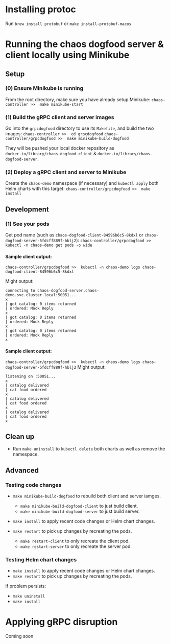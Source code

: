 # Installing protoc

Run `brew install protobuf` or `make install-protobuf-macos`

# Running the chaos dogfood server & client locally using Minikube

## Setup

### (0) Ensure Minikube is running

From the root directory, make sure you have already setup Minikube:
`chaos-controller >>  make minikube-start`

### (1) Build the gRPC client and server images

Go into the `grpcdogfood` directory to use its `Makefile`, and build the two images:
`chaos-controller >>  cd grpcdogfood`
`chaos-controller/grpcdogfood >>  make minikube-build-dogfood`

They will be pushed your local docker repository as `docker.io/library/chaos-dogfood-client` & `docker.io/library/chaos-dogfood-server`.

### (2) Deploy a gRPC client and server to Minikube

Create the `chaos-demo` namespace (if necessary) and `kubectl apply` both Helm charts with this target:
`chaos-controller/grpcdogfood >>  make install`

## Development

### (1) See your pods

Get pod name (such as `chaos-dogfood-client-84596b6c5-8kdxl` or `chaos-dogfood-server-5fdcff889f-hblj2`):
`chaos-controller/grpcdogfood >>  kubectl -n chaos-demo get pods -o wide`

#### Sample client output:
`chaos-controller/grpcdogfood >>  kubectl -n chaos-demo logs chaos-dogfood-client-84596b6c5-8kdxl`

Might output:
```
connecting to chaos-dogfood-server.chaos-demo.svc.cluster.local:50051...
x
| got catalog: 0 items returned
| ordered: Mock Reply
x
| got catalog: 0 items returned
| ordered: Mock Reply
x
| got catalog: 0 items returned
| ordered: Mock Reply
x
```
#### Sample client output:
`chaos-controller/grpcdogfood >>  kubectl -n chaos-demo logs chaos-dogfood-server-5fdcff889f-hblj2`
Might output:
```
listening on :50051...
x
| catalog delivered
| cat food ordered
x
| catalog delivered
| cat food ordered
x
| catalog delivered
| cat food ordered
x
```

## Clean up
* Run `make uninstall` to `kubectl delete` both charts as well as remove the namespace.

## Advanced

### Testing code changes

* `make minikube-build-dogfood` to rebuild both client and server iamges.
  * `make minikube-build-dogfood-client` to just build client.
  * `make minikube-build-dogfood-server` to just build server.
 
* `make install` to apply recent code changes or Helm chart changes.
* `make restart` to pick up changes by recreating the pods.
  * `make restart-client` to only recreate the client pod.
  * `make restart-server` to only recreate the server pod.

### Testing Helm chart changes

* `make install` to apply recent code changes or Helm chart changes.
* `make restart` to pick up changes by recreating the pods.

If problem persists:
* `make uninstall`
* `make install`

# Applying gRPC disruption
Coming soon
